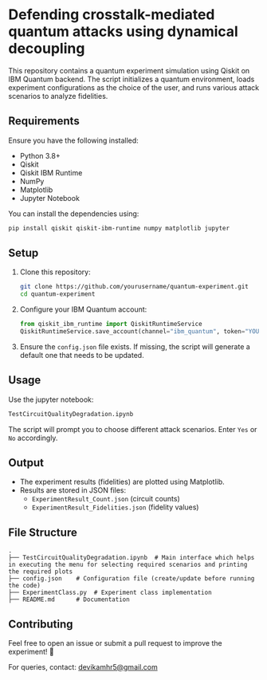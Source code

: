 # Defending crosstalk-mediated quantum attacks using dynamical decoupling

This repository contains a quantum experiment simulation using Qiskit on IBM Quantum backend. The script initializes a quantum environment, loads experiment configurations as the choice of the user, and runs various attack scenarios to analyze fidelities.

## Requirements

Ensure you have the following installed:

- Python 3.8+
- Qiskit
- Qiskit IBM Runtime
- NumPy
- Matplotlib
- Jupyter Notebook

You can install the dependencies using:
```sh
pip install qiskit qiskit-ibm-runtime numpy matplotlib jupyter
```

## Setup

1. Clone this repository:
   ```sh
   git clone https://github.com/yourusername/quantum-experiment.git
   cd quantum-experiment
   ```
2. Configure your IBM Quantum account:
   ```python
   from qiskit_ibm_runtime import QiskitRuntimeService
   QiskitRuntimeService.save_account(channel="ibm_quantum", token="YOUR_IBM_TOKEN", overwrite=True, set_as_default=True)
   ```
3. Ensure the `config.json` file exists. If missing, the script will generate a default one that needs to be updated.

## Usage

Use the jupyter notebook:
```sh
TestCircuitQualityDegradation.ipynb
```
The script will prompt you to choose different attack scenarios. Enter `Yes` or `No` accordingly.

## Output

- The experiment results (fidelities) are plotted using Matplotlib.
- Results are stored in JSON files:
  - `ExperimentResult_Count.json` (circuit counts)
  - `ExperimentResult_Fidelities.json` (fidelity values)

## File Structure
```
.
├── TestCircuitQualityDegradation.ipynb  # Main interface which helps in executing the menu for selecting required scenarios and printing the required plots
├── config.json    # Configuration file (create/update before running the code)
├── ExperimentClass.py  # Experiment class implementation 
├── README.md      # Documentation
```

## Contributing
Feel free to open an issue or submit a pull request to improve the experiment! 🚀

For queries, contact: devikamhr5@gmail.com
